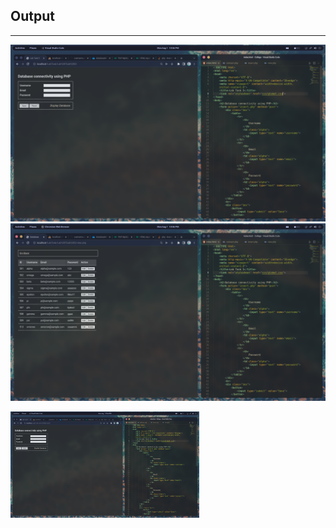 ## Output
---------

![<img src="Screenshots/Output-1.png" width="200"/>](Screenshots/Output-1.png)
![](Screenshots/Output-2.png)

<img src="Screenshots/Output-1.png" width="60%" height="40%"/>